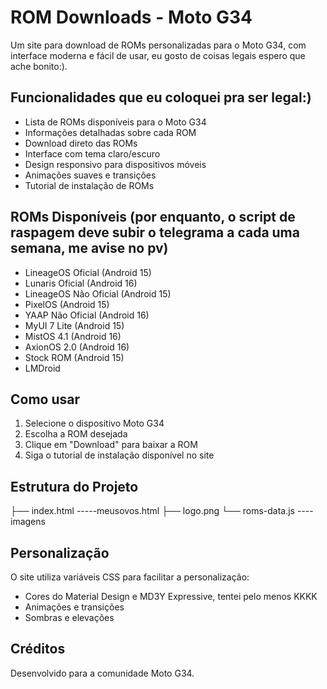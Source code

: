 # ROM Downloads - Moto G34

Um site para download de ROMs personalizadas para o Moto G34, com interface moderna e fácil de usar, eu gosto de coisas legais espero que ache bonito:).

## Funcionalidades que eu coloquei pra ser legal:)

- Lista de ROMs disponíveis para o Moto G34
- Informações detalhadas sobre cada ROM
- Download direto das ROMs
- Interface com tema claro/escuro
- Design responsivo para dispositivos móveis
- Animações suaves e transições
- Tutorial de instalação de ROMs

## ROMs Disponíveis (por enquanto, o script de raspagem deve subir o telegrama a cada uma semana, me avise no pv)

- LineageOS Oficial (Android 15)
- Lunaris Oficial (Android 16)
- LineageOS Não Oficial (Android 15)
- PixelOS (Android 15)
- YAAP Não Oficial (Android 16)
- MyUI 7 Lite (Android 15)
- MistOS 4.1 (Android 16)
- AxionOS 2.0 (Android 16)
- Stock ROM (Android 15)
- LMDroid

## Como usar

1. Selecione o dispositivo Moto G34
2. Escolha a ROM desejada
3. Clique em "Download" para baixar a ROM
4. Siga o tutorial de instalação disponível no site

## Estrutura do Projeto

├── index.html
-----meusovos.html
├── logo.png 
└── roms-data.js 
---- imagens


## Personalização

O site utiliza variáveis CSS para facilitar a personalização:

- Cores do Material Design e MD3Y Expressive, tentei pelo menos KKKK
- Animações e transições
- Sombras e elevações

## Créditos

Desenvolvido para a comunidade Moto G34.


